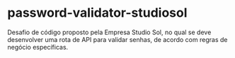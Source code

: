 # password-validator-studiosol
Desafio de código proposto pela Empresa Studio Sol, no qual se deve desenvolver uma rota de API para validar senhas, de acordo com regras de negócio específicas.
